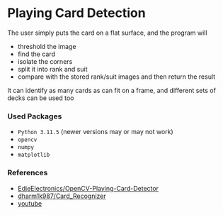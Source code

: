 # Playing Card Detection

The user simply puts the card on a flat surface, and the program will 
- threshold the image
- find the card
- isolate the corners
- split it into rank and suit
- compare with the stored rank/suit images and then return the result

It can identify as many cards as can fit on a frame, and different sets of decks can be used too

### Used Packages
- `Python 3.11.5` (newer versions may or may not work)
- `opencv`
- `numpy`
- `matplotlib`



### References
- [EdjeElectronics/OpenCV-Playing-Card-Detector](https://github.com/EdjeElectronics/OpenCV-Playing-Card-Detector)
- [dharm1k987/Card_Recognizer](https://github.com/dharm1k987/Card_Recognizer)
- [youtube](https://www.youtube.com/watch?v=s2jYdsjWirs)

